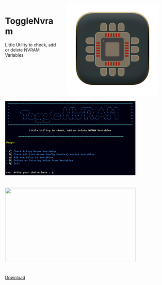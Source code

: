 <img style="float: right; margin-left: 30px; margin-bottom: 20px;" width="300" height="300" src="media/icon.png" align="right">

# ToggleNvram
Little Utility to check, add or delete NVRAM Variables

#
<img src="media/image_1.png" width="430" height="245">

#
<img src="media/image_2" width="430" height="245">

#
[Download](https://github.com/LAbyOne/SIP-Status/releases)

